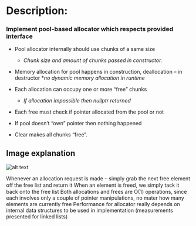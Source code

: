 # Description:
### Implement pool-based allocator which respects provided interface

* Pool allocator internally should use chunks of a same size
  * *Chunk size and amount of chunks passed in constructor.*
  
* Memory allocation for pool happens in construction, deallocation – in destructor 
  *_no dynamic memory allocation in runtime_
  
* Each allocation can occupy one or more “free” chunks
  * *If allocation impossible then nullptr returned*
  
* Each free must check if pointer allocated from the pool or not

* If pool doesn’t “own” pointer then nothing happened

* Clear makes all chunks “free”.

## Image explanation
![alt text](https://github.com/bohdanpc/Pool-based_Allocator/edit/master/PoolAllocator_png.png)

Whenever an allocation request is made – simply grab the next free element oﬀ  the free list and return it
When an element is freed, we simply tack it back onto the free list
Both allocations and frees are O(1) operations, since each involves only a couple of pointer manipulations, no mater how many elements are currently free
Performance for allocator really depends on internal data structures to be used in implementation (measurements presented for linked lists)
